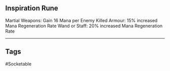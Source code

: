## Inspiration Rune
Martial Weapons: Gain 16 Mana per Enemy Killed
Armour: 15% increased Mana Regeneration Rate
Wand or Staff: 20% increased Mana Regeneration Rate

---
## Tags
#Socketable
